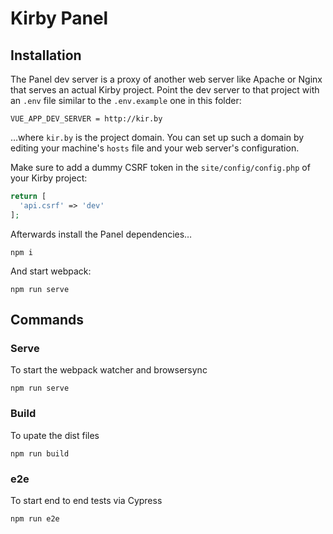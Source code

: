 # Kirby Panel

## Installation

The Panel dev server is a proxy of another web server like Apache or Nginx that serves an actual Kirby project. Point the dev server to that project with an `.env` file similar to the `.env.example` one in this folder:

```
VUE_APP_DEV_SERVER = http://kir.by
```

…where `kir.by` is the project domain. You can set up such a domain by editing your machine's `hosts` file and your web server's configuration.

Make sure to add a dummy CSRF token in the `site/config/config.php` of your Kirby project:

```php
return [
  'api.csrf' => 'dev'
];
```

Afterwards install the Panel dependencies…

```
npm i
```

And start webpack:

```
npm run serve
```

## Commands

### Serve

To start the webpack watcher and browsersync

```
npm run serve
```

### Build

To upate the dist files

```
npm run build
```

### e2e

To start end to end tests via Cypress

```
npm run e2e
```
